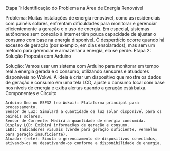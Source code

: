 Etapa 1: Identificação do Problema na Área de Energia Renovável

Problema: Muitas instalações de energia renovável, como as residenciais com painéis solares, enfrentam dificuldades para monitorar e gerenciar eficientemente a geração e o uso de energia. Em especial, sistemas autônomos sem conexão à internet têm pouca capacidade de ajustar o consumo com base na energia disponível. O desperdício ocorre quando há excesso de geração (por exemplo, em dias ensolarados), mas sem um método para gerenciar e armazenar a energia, ela se perde.
Etapa 2: Solução Proposta com Arduino

Solução: Vamos usar um sistema com Arduino para monitorar em tempo real a energia gerada e o consumo, utilizando sensores e atuadores disponíveis no Wokwi. A ideia é criar um dispositivo que mostre os dados de geração e consumo em uma tela LCD, ajuste o consumo local com base nos níveis de energia e exiba alertas quando a geração está baixa.
Componentes e Circuito

    Arduino Uno ou ESP32 (no Wokwi): Plataforma principal para processamento.
    Sensor de Luz: Simulará a quantidade de luz solar disponível para os painéis solares.
    Sensor de Corrente: Medirá a quantidade de energia consumida.
    Display LCD: Exibirá informações de geração e consumo.
    LEDs: Indicadores visuais (verde para geração suficiente, vermelho para geração insuficiente).
    Atuador (relé): Simula o gerenciamento de dispositivos conectados, ativando-os ou desativando-os conforme a disponibilidade de energia.
